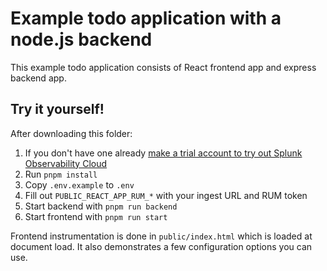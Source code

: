 # Example todo application with a node.js backend

This example todo application consists of React frontend app and express backend app.

## Try it yourself!

After downloading this folder:

1. If you don't have one already [make a trial account to try out Splunk Observability Cloud](https://www.splunk.com/en_us/observability/o11y-cloud-free-trial.html)
2. Run `pnpm install`
3. Copy `.env.example` to `.env`
4. Fill out `PUBLIC_REACT_APP_RUM_*` with your ingest URL and RUM token
5. Start backend with `pnpm run backend`
6. Start frontend with `pnpm run start`

Frontend instrumentation is done in `public/index.html` which is loaded at document load. It also demonstrates a few configuration options you can use.
